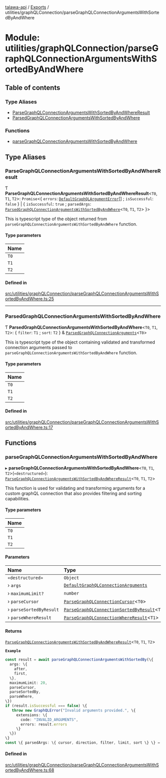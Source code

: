 [talawa-api](../README.md) / [Exports](../modules.md) / utilities/graphQLConnection/parseGraphQLConnectionArgumentsWithSortedByAndWhere

# Module: utilities/graphQLConnection/parseGraphQLConnectionArgumentsWithSortedByAndWhere

## Table of contents

### Type Aliases

- [ParseGraphQLConnectionArgumentsWithSortedByAndWhereResult](utilities_graphQLConnection_parseGraphQLConnectionArgumentsWithSortedByAndWhere.md#parsegraphqlconnectionargumentswithsortedbyandwhereresult)
- [ParsedGraphQLConnectionArgumentsWithSortedByAndWhere](utilities_graphQLConnection_parseGraphQLConnectionArgumentsWithSortedByAndWhere.md#parsedgraphqlconnectionargumentswithsortedbyandwhere)

### Functions

- [parseGraphQLConnectionArgumentsWithSortedByAndWhere](utilities_graphQLConnection_parseGraphQLConnectionArgumentsWithSortedByAndWhere.md#parsegraphqlconnectionargumentswithsortedbyandwhere)

## Type Aliases

### ParseGraphQLConnectionArgumentsWithSortedByAndWhereResult

Ƭ **ParseGraphQLConnectionArgumentsWithSortedByAndWhereResult**\<`T0`, `T1`, `T2`\>: `Promise`\<\{ `errors`: [`DefaultGraphQLArgumentError`](utilities_graphQLConnection.md#defaultgraphqlargumenterror)[] ; `isSuccessful`: ``false``  \} \| \{ `isSuccessful`: ``true`` ; `parsedArgs`: [`ParsedGraphQLConnectionArgumentsWithSortedByAndWhere`](utilities_graphQLConnection_parseGraphQLConnectionArgumentsWithSortedByAndWhere.md#parsedgraphqlconnectionargumentswithsortedbyandwhere)\<`T0`, `T1`, `T2`\>  \}\>

This is typescript type of the object returned from `parseGraphQLConnectionArgumentsWithSortedByAndWhere` function.

#### Type parameters

| Name |
| :------ |
| `T0` |
| `T1` |
| `T2` |

#### Defined in

[src/utilities/graphQLConnection/parseGraphQLConnectionArgumentsWithSortedByAndWhere.ts:25](https://github.com/PalisadoesFoundation/talawa-api/blob/53234da/src/utilities/graphQLConnection/parseGraphQLConnectionArgumentsWithSortedByAndWhere.ts#L25)

___

### ParsedGraphQLConnectionArgumentsWithSortedByAndWhere

Ƭ **ParsedGraphQLConnectionArgumentsWithSortedByAndWhere**\<`T0`, `T1`, `T2`\>: \{ `filter`: `T1` ; `sort`: `T2`  \} & [`ParsedGraphQLConnectionArguments`](utilities_graphQLConnection_parseGraphQLConnectionArguments.md#parsedgraphqlconnectionarguments)\<`T0`\>

This is typescript type of the object containing validated and transformed connection
arguments passed to `parseGraphQLConnectionArgumentsWithSortedByAndWhere` function.

#### Type parameters

| Name |
| :------ |
| `T0` |
| `T1` |
| `T2` |

#### Defined in

[src/utilities/graphQLConnection/parseGraphQLConnectionArgumentsWithSortedByAndWhere.ts:17](https://github.com/PalisadoesFoundation/talawa-api/blob/53234da/src/utilities/graphQLConnection/parseGraphQLConnectionArgumentsWithSortedByAndWhere.ts#L17)

## Functions

### parseGraphQLConnectionArgumentsWithSortedByAndWhere

▸ **parseGraphQLConnectionArgumentsWithSortedByAndWhere**\<`T0`, `T1`, `T2`\>(`«destructured»`): [`ParseGraphQLConnectionArgumentsWithSortedByAndWhereResult`](utilities_graphQLConnection_parseGraphQLConnectionArgumentsWithSortedByAndWhere.md#parsegraphqlconnectionargumentswithsortedbyandwhereresult)\<`T0`, `T1`, `T2`\>

This function is used for validating and transforming arguments for a custom graphQL
connection that also provides filtering and sorting capabilities.

#### Type parameters

| Name |
| :------ |
| `T0` |
| `T1` |
| `T2` |

#### Parameters

| Name | Type | Default value |
| :------ | :------ | :------ |
| `«destructured»` | `Object` | `undefined` |
| › `args` | [`DefaultGraphQLConnectionArguments`](utilities_graphQLConnection.md#defaultgraphqlconnectionarguments) | `undefined` |
| › `maximumLimit?` | `number` | `MAXIMUM_FETCH_LIMIT` |
| › `parseCursor` | [`ParseGraphQLConnectionCursor`](utilities_graphQLConnection_parseGraphQLConnectionArguments.md#parsegraphqlconnectioncursor)\<`T0`\> | `undefined` |
| › `parseSortedByResult` | [`ParseGraphQLConnectionSortedByResult`](utilities_graphQLConnection_parseGraphQLConnectionArgumentsWithSortedBy.md#parsegraphqlconnectionsortedbyresult)\<`T2`\> | `undefined` |
| › `parseWhereResult` | [`ParseGraphQLConnectionWhereResult`](utilities_graphQLConnection_parseGraphQLConnectionArgumentsWithWhere.md#parsegraphqlconnectionwhereresult)\<`T1`\> | `undefined` |

#### Returns

[`ParseGraphQLConnectionArgumentsWithSortedByAndWhereResult`](utilities_graphQLConnection_parseGraphQLConnectionArgumentsWithSortedByAndWhere.md#parsegraphqlconnectionargumentswithsortedbyandwhereresult)\<`T0`, `T1`, `T2`\>

**`Example`**

```ts
const result = await parseGraphQLConnectionArgumentsWithSortedBy(\{
  args: \{
    after,
    first,
  \},
  maximumLimit: 20,
  parseCursor,
  parseSortedBy,
  parseWhere,
\})
if (result.isSuccessful === false) \{
   throw new GraphQLError("Invalid arguments provided.", \{
     extensions: \{
       code: "INVALID_ARGUMENTS",
       errors: result.errors
     \}
  \})
\}
const \{ parsedArgs: \{ cursor, direction, filter, limit, sort \} \} = result;
```

#### Defined in

[src/utilities/graphQLConnection/parseGraphQLConnectionArgumentsWithSortedByAndWhere.ts:68](https://github.com/PalisadoesFoundation/talawa-api/blob/53234da/src/utilities/graphQLConnection/parseGraphQLConnectionArgumentsWithSortedByAndWhere.ts#L68)
